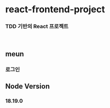 # react-frontend-project
### TDD 기반의 React 프로젝트

<br/>

## meun
### 로그인

## Node Version
### 18.19.0